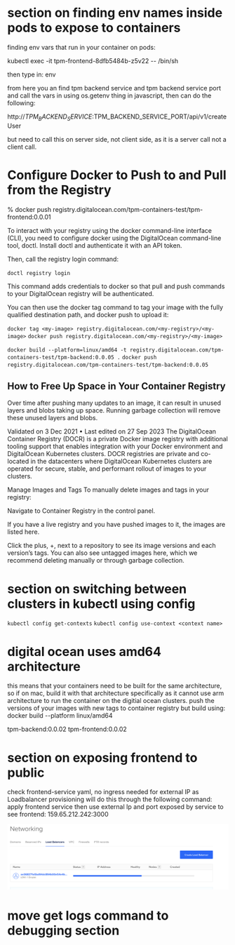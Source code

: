 # section on finding env names inside pods to expose to containers

finding env vars that run in your container on pods:

kubectl exec -it tpm-frontend-8dfb5484b-z5v22 -- /bin/sh

then type in: env

from here you an find tpm backend service and tpm backend service port
and call the vars in using os.getenv thing in javascript, then can do the following:

http://$TPM_BACKEND_SERVICE:$TPM_BACKEND_SERVICE_PORT/api/v1/createUser

but need to call this on server side, not client side, as it is a server call not a client call.

# Configure Docker to Push to and Pull from the Registry

% docker push registry.digitalocean.com/tpm-containers-test/tpm-frontend:0.0.01

To interact with your registry using the docker command-line interface (CLI), you need to configure docker using the DigitalOcean command-line tool, doctl. Install doctl and authenticate it with an API token.

Then, call the registry login command:

`doctl registry login`

This command adds credentials to docker so that pull and push commands to your DigitalOcean registry will be authenticated.

You can then use the docker tag command to tag your image with the fully qualified destination path, and docker push to upload it:

`docker tag <my-image> registry.digitalocean.com/<my-registry>/<my-image>`
`docker push registry.digitalocean.com/<my-registry>/<my-image>`

`docker build --platform=linux/amd64 -t registry.digitalocean.com/tpm-containers-test/tpm-backend:0.0.05 .`
`docker push registry.digitalocean.com/tpm-containers-test/tpm-backend:0.0.05`

## How to Free Up Space in Your Container Registry

Over time after pushing many updates to an image, it can result in unused layers and blobs taking up space. Running garbage collection will remove these unused layers and blobs.

Validated on 3 Dec 2021 • Last edited on 27 Sep 2023
The DigitalOcean Container Registry (DOCR) is a private Docker image registry with additional tooling support that enables integration with your Docker environment and DigitalOcean Kubernetes clusters. DOCR registries are private and co-located in the datacenters where DigitalOcean Kubernetes clusters are operated for secure, stable, and performant rollout of images to your clusters.

Manage Images and Tags
To manually delete images and tags in your registry:

Navigate to Container Registry in the control panel.

If you have a live registry and you have pushed images to it, the images are listed here.

Click the plus, +, next to a repository to see its image versions and each version’s tags. You can also see untagged images here, which we recommend deleting manually or through garbage collection.

# section on switching between clusters in kubectl using config

`kubectl config get-contexts`
`kubectl config use-context <context name>`

# digital ocean uses amd64 architecture

this means that your containers need to be built for the same architecture, so if on mac, build it with that architecture specifically as it cannot use arm architecture to run the container on the digitial ocean clusters.
push the versions of your images with new tags to container registry but build using:
docker build --platform linux/amd64

tpm-backend:0.0.02
tpm-frontend:0.0.02

# section on exposing frontend to public

check frontend-service yaml, no ingress needed for external IP as Loadbalancer provisioning will do this
through the following command:
apply frontend service
then use external Ip and port exposed by service to see frontend: 159.65.212.242:3000

![alt text](image-6.png)

# move get logs command to debugging section
